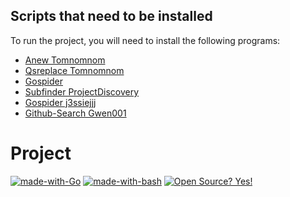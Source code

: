 ## Scripts that need to be installed

To run the project, you will need to install the following programs:

- [Anew Tomnomnom](https://github.com/tomnomnom/anew)
- [Qsreplace Tomnomnom](https://github.com/tomnomnom/qsreplace)
- [Gospider ](https://github.com/jaeles-project/gospider)
- [Subfinder ProjectDiscovery](https://github.com/projectdiscovery/subfinder)
- [Gospider j3ssiejjj](https://github.com/jaeles-project/gospider)
- [Github-Search Gwen001 ](https://github.com/gwen001/github-search)



# Project

[![made-with-Go](https://img.shields.io/badge/Made%20with-Go-1f425f.svg)](http://golang.org)
[![made-with-bash](https://img.shields.io/badge/Made%20with-Bash-1f425f.svg)](https://www.gnu.org/software/bash/)
[![Open Source? Yes!](https://badgen.net/badge/Open%20Source%20%3F/Yes%21/blue?icon=github)](https://github.com/Naereen/badges/)



